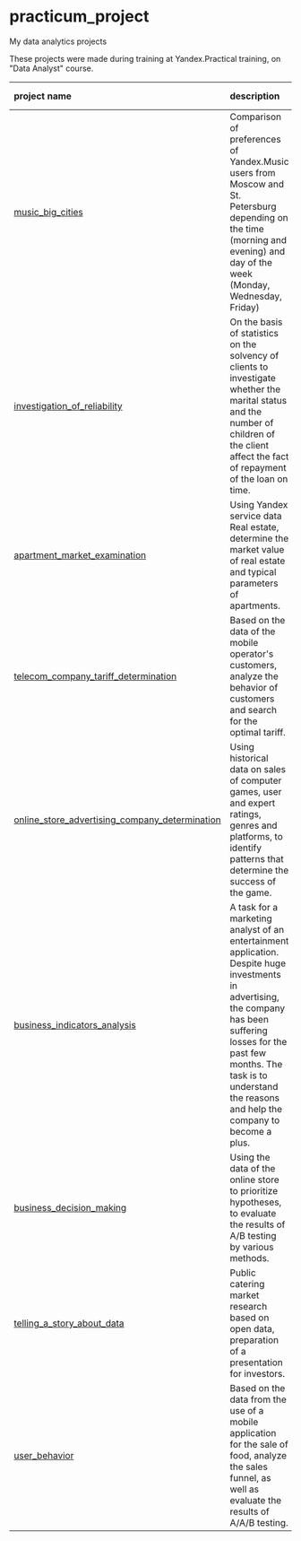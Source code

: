 # practicum_project
My data analytics projects

These projects were made during training at Yandex.Practical training, on "Data Analyst" course.

| project name | description | libraries used | 
| :---------------------- | :---------------------- | :---------------------- |
| [music_big_cities](1-1_music_big_cities) | Comparison of preferences of Yandex.Music users from Moscow and St. Petersburg depending on the time (morning and evening) and day of the week (Monday, Wednesday, Friday)| *pandas* |
| [investigation_of_reliability](1-2_investigation_of_reliability) | On the basis of statistics on the solvency of clients to investigate whether the marital status and the number of children of the client affect the fact of repayment of the loan on time.| *pandas* |
| [apartment_market_examination](1-3_apartment_market_examination) | Using Yandex service data Real estate, determine the market value of real estate and typical parameters of apartments.| *pandas*, *matplotlib* |
| [telecom_company_tariff_determination](1-4_telecom_company_tariff_determination) | Based on the data of the mobile operator's customers, analyze the behavior of customers and search for the optimal tariff.| *pandas*, *matplotlib*, *numpy*, *scipy* |
| [online_store_advertising_company_determination](1-5_online_store_advertising_company_determination) | Using historical data on sales of computer games, user and expert ratings, genres and platforms, to identify patterns that determine the success of the game.| *pandas*, *matplotlib*, *numpy* |
| [business_indicators_analysis](2-1_business_indicators_analysis) | A task for a marketing analyst of an entertainment application. Despite huge investments in advertising, the company has been suffering losses for the past few months. The task is to understand the reasons and help the company to become a plus.| *pandas*, *matplotlib*, *seaborn* |
| [business_decision_making](2-2_business_decision_making) | Using the data of the online store to prioritize hypotheses, to evaluate the results of A/B testing by various methods.| *pandas*, *matplotlib*, *scipy* |
| [telling_a_story_about_data](2-3_telling_a_story_about_data) | Public catering market research based on open data, preparation of a presentation for investors.| *pandas*, *seaborn*, *plotly* |
| [user_behavior](2-4_user_behavior) | Based on the data from the use of a mobile application for the sale of food, analyze the sales funnel, as well as evaluate the results of A/A/B testing.| *pandas*, *seaborn*, *plotly*, *matplotlib* |

